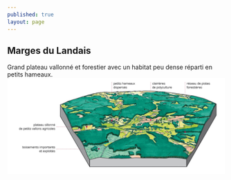 ```yaml
---
published: true
layout: page
---
```

## Marges du Landais

Grand plateau vallonné et forestier avec un habitat peu dense réparti en petits hameaux.
![](data/images/1/architecture/1_architecture_bloc5.jpg)
